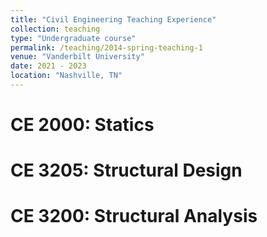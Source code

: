 ```yaml
---
title: "Civil Engineering Teaching Experience"
collection: teaching
type: "Undergraduate course"
permalink: /teaching/2014-spring-teaching-1
venue: "Vanderbilt University"
date: 2021 - 2023
location: "Nashville, TN"
---
```


CE 2000: Statics
======

CE 3205: Structural Design
======

CE 3200: Structural Analysis
======
